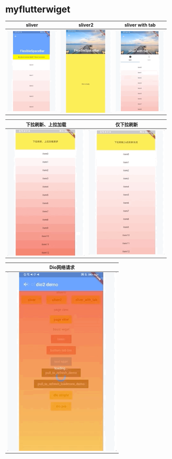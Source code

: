 # myflutterwiget

|  sliver   | sliver2  | sliver with tab |
|  :----:   | :----:   | :----: |
| ![](doc/sliver.gif)  | ![](doc/sliver2.gif) | ![](doc/sliver_with_tab.gif)


|  下拉刷新、上拉加载  | 仅下拉刷新 |
|  :----:  | :----: |
| ![](doc/pull_to_refresh_loadmore.gif)  | ![](doc/pull_to_refresh.gif) |

| Dio网络请求 |
| :----: |
| ![](doc/dio.gif) |





